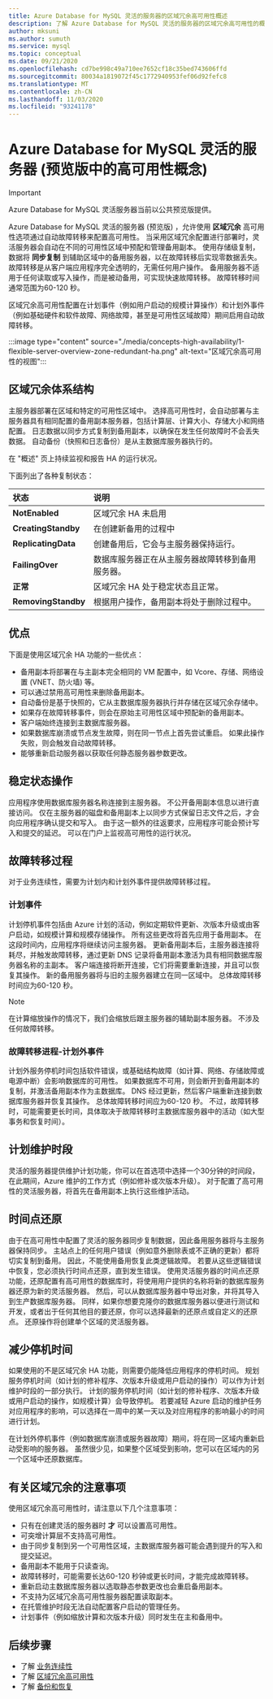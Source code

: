 ```yaml
---
title: Azure Database for MySQL 灵活的服务器的区域冗余高可用性概述
description: 了解 Azure Database for MySQL 灵活的服务器的区域冗余高可用性的概念
author: mksuni
ms.author: sumuth
ms.service: mysql
ms.topic: conceptual
ms.date: 09/21/2020
ms.openlocfilehash: cd7be998c49a710ee7652cf18c35bed743606ffd
ms.sourcegitcommit: 80034a1819072f45c1772940953fef06d92fefc8
ms.translationtype: MT
ms.contentlocale: zh-CN
ms.lasthandoff: 11/03/2020
ms.locfileid: "93241178"
---
```

# <a name="high-availability-concepts-in-azure-database-for-mysql-flexible-server-preview"></a>Azure Database for MySQL 灵活的服务器 (预览版中的高可用性概念) 

> [!IMPORTANT] 
> Azure Database for MySQL 灵活服务器当前以公共预览版提供。

Azure Database for MySQL 灵活的服务器 (预览版) ，允许使用 **区域冗余** 高可用性选项通过自动故障转移来配置高可用性。 当采用区域冗余配置进行部署时，灵活服务器会自动在不同的可用性区域中预配和管理备用副本。 使用存储级复制，数据将 **同步复制** 到辅助区域中的备用服务器，以在故障转移后实现零数据丢失。 故障转移是从客户端应用程序完全透明的，无需任何用户操作。 备用服务器不适用于任何读取或写入操作，而是被动备用，可实现快速故障转移。 故障转移时间通常范围为60-120 秒。

区域冗余高可用性配置在计划事件（例如用户启动的规模计算操作）和计划外事件（例如基础硬件和软件故障、网络故障，甚至是可用性区域故障）期间启用自动故障转移。

:::image type="content" source="./media/concepts-high-availability/1-flexible-server-overview-zone-redundant-ha.png" alt-text="区域冗余高可用性的视图":::

## <a name="zone-redundancy-architecture"></a>区域冗余体系结构

主服务器部署在区域和特定的可用性区域中。 选择高可用性时，会自动部署与主服务器具有相同配置的备用副本服务器，包括计算层、计算大小、存储大小和网络配置。 日志数据以同步方式复制到备用副本，以确保在发生任何故障时不会丢失数据。 自动备份（快照和日志备份）是从主数据库服务器执行的。 

在 "概述" 页上持续监视和报告 HA 的运行状况。

下面列出了各种复制状态：

| **状态** | **说明** |
| :----- | :------ |
| <b>NotEnabled | 区域冗余 HA 未启用 |
| <b>CreatingStandby | 在创建新备用的过程中 |
| <b>ReplicatingData | 创建备用后，它会与主服务器保持运行。 |
| <b>FailingOver | 数据库服务器正在从主服务器故障转移到备用服务器。 |
| <b>正常 | 区域冗余 HA 处于稳定状态且正常。 |
| <b>RemovingStandby | 根据用户操作，备用副本将处于删除过程中。| 

## <a name="advantages"></a>优点

下面是使用区域冗余 HA 功能的一些优点： 

-   备用副本将部署在与主副本完全相同的 VM 配置中，如 Vcore、存储、网络设置 (VNET、防火墙) 等。
-   可以通过禁用高可用性来删除备用副本。
-   自动备份是基于快照的，它从主数据库服务器执行并存储在区域冗余存储中。
-   如果存在故障转移事件，则会在原始主可用性区域中预配新的备用副本。
-   客户端始终连接到主数据库服务器。
-   如果数据库崩溃或节点发生故障，则在同一节点上首先尝试重启。 如果此操作失败，则会触发自动故障转移。
-   能够重新启动服务器以获取任何静态服务器参数更改。

## <a name="steady-state-operations"></a>稳定状态操作

应用程序使用数据库服务器名称连接到主服务器。 不公开备用副本信息以进行直接访问。 仅在主服务器的磁盘和备用副本上以同步方式保留日志文件之后，才会向应用程序确认提交和写入。 由于这一额外的往返要求，应用程序可能会预计写入和提交的延迟。 可以在门户上监视高可用性的运行状况。

## <a name="failover-process"></a>故障转移过程 
对于业务连续性，需要为计划内和计划外事件提供故障转移过程。 

### <a name="planned-events"></a>计划事件

计划停机事件包括由 Azure 计划的活动，例如定期软件更新、次版本升级或由客户启动，如规模计算和规模存储操作。 所有这些更改将首先应用于备用副本。 在这段时间内，应用程序将继续访问主服务器。 更新备用副本后，主服务器连接将耗尽，并触发故障转移，通过更新 DNS 记录将备用副本激活为具有相同数据库服务器名称的主副本。 客户端连接将断开连接，它们将需要重新连接，并且可以恢复其操作。 新的备用服务器将与旧的主服务器建立在同一区域中。 总体故障转移时间应为60-120 秒。 

>[!NOTE]
> 在计算缩放操作的情况下，我们会缩放后跟主服务器的辅助副本服务器。 不涉及任何故障转移。

### <a name="failover-process---unplanned-events"></a>故障转移进程-计划外事件
计划外服务停机时间包括软件错误，或基础结构故障（如计算、网络、存储故障或电源中断）会影响数据库的可用性。 如果数据库不可用，则会断开到备用副本的复制，并激活备用副本作为主数据库。 DNS 经过更新，然后客户端重新连接到数据库服务器并恢复其操作。 总体故障转移时间应为60-120 秒。 不过，故障转移时，可能需要更长时间，具体取决于故障转移时主数据库服务器中的活动（如大型事务和恢复时间）。

## <a name="schedule-maintenance-window"></a>计划维护时段 

灵活的服务器提供维护计划功能，你可以在首选项中选择一个30分钟的时间段，在此期间，Azure 维护的工作方式（例如修补或次版本升级）。 对于配置了高可用性的灵活服务器，将首先在备用副本上执行这些维护活动。 

## <a name="point-in-time-restore"></a>时间点还原 
由于在高可用性中配置了灵活的服务器同步复制数据，因此备用服务器将与主服务器保持同步。 主站点上的任何用户错误（例如意外删除表或不正确的更新）都将切实复制到备用。 因此，不能使用备用恢复此类逻辑故障。 若要从这些逻辑错误中恢复，您必须执行时间点还原，直到发生错误。 使用灵活服务器的时间点还原功能，还原配置有高可用性的数据库时，将使用用户提供的名称将新的数据库服务器还原为新的灵活服务器。 然后，可以从数据库服务器中导出对象，并将其导入到生产数据库服务器。 同样，如果你想要克隆你的数据库服务器以便进行测试和开发，或者出于任何其他目的要还原，你可以选择最新的还原点或自定义的还原点。 还原操作将创建单个区域的灵活服务器。

## <a name="mitigate-downtime"></a>减少停机时间 
如果使用的不是区域冗余 HA 功能，则需要仍能降低应用程序的停机时间。 规划服务停机时间（如计划的修补程序、次版本升级或用户启动的操作）可以作为计划维护时段的一部分执行。 计划的服务停机时间（如计划的修补程序、次版本升级或用户启动的操作，如规模计算）会导致停机。 若要减轻 Azure 启动的维护任务对应用程序的影响，可以选择在一周中的某一天以及对应用程序的影响最小的时间进行计划。 

在计划外停机事件（例如数据库崩溃或服务器故障）期间，将在同一区域内重新启动受影响的服务器。 虽然很少见，如果整个区域受到影响，您可以在区域内的另一个区域中还原数据库。 

## <a name="things-to-know-with-zone-redundancy"></a>有关区域冗余的注意事项 

使用区域冗余高可用性时，请注意以下几个注意事项： 

-   只有在创建灵活的服务器时 **才** 可以设置高可用性。
-   可突增计算层不支持高可用性。
-   由于同步复制到另一个可用性区域，主数据库服务器可能会遇到提升的写入和提交延迟。
-   备用副本不能用于只读查询。
-   故障转移时，可能需要长达60-120 秒钟或更长时间，才能完成故障转移。
-   重新启动主数据库服务器以选取静态参数更改也会重启备用副本。
-   不支持为区域冗余高可用性服务器配置读取副本。
-   在托管维护时段无法自动配置客户启动的管理任务。
-   计划事件（例如缩放计算和次版本升级）同时发生在主和备用中。 


## <a name="next-steps"></a>后续步骤

-   了解 [业务连续性](./concepts-business-continuity.md)
-   了解 [区域冗余高可用性](./concepts-high-availability.md)
-   了解 [备份和恢复](./concepts-backup-restore.md)
